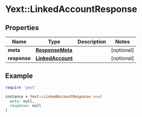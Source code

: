# Yext::LinkedAccountResponse

## Properties

| Name | Type | Description | Notes |
| ---- | ---- | ----------- | ----- |
| **meta** | [**ResponseMeta**](ResponseMeta.md) |  | [optional] |
| **response** | [**LinkedAccount**](LinkedAccount.md) |  | [optional] |

## Example

```ruby
require 'yext'

instance = Yext::LinkedAccountResponse.new(
  meta: null,
  response: null
)
```

